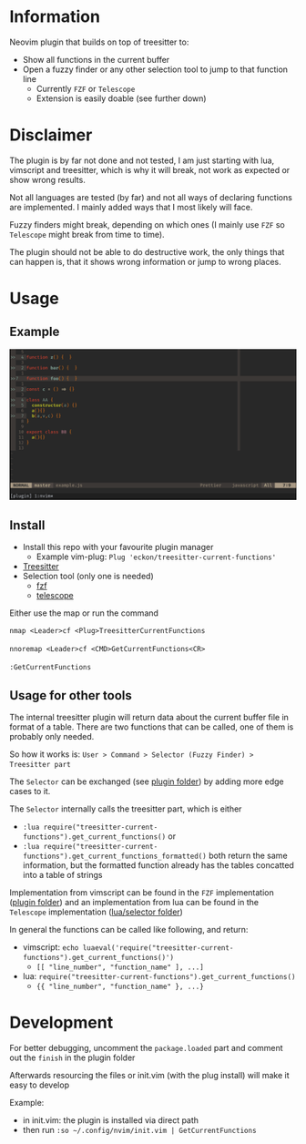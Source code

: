 # Information

Neovim plugin that builds on top of treesitter to:
* Show all functions in the current buffer
* Open a fuzzy finder or any other selection tool to jump to that function line
  * Currently `FZF` or `Telescope`
  * Extension is easily doable (see further down)


# Disclaimer

The plugin is by far not done and not tested, I am just starting with lua, vimscript and treesitter, which is why it will break,
not work as expected or show wrong results.

Not all languages are tested (by far) and not all ways of declaring functions are implemented.
I mainly added ways that I most likely will face.

Fuzzy finders might break, depending on which ones (I mainly use `FZF` so `Telescope` might break from time to time).

The plugin should not be able to do destructive work, the only things that can happen is, that it shows wrong information or jump to wrong places.


# Usage

## Example

![Example Usage of treesitter-current-functions](./treesitter-current-functions-example.gif)


## Install

* Install this repo with your favourite plugin manager
  * Example vim-plug: `Plug 'eckon/treesitter-current-functions'`
* [Treesitter](https://github.com/nvim-treesitter/nvim-treesitter)
* Selection tool (only one is needed)
  * [fzf](https://github.com/junegunn/fzf.vim)
  * [telescope](https://github.com/nvim-telescope/telescope.nvim)

Either use the map or run the command
```vim
nmap <Leader>cf <Plug>TreesitterCurrentFunctions

nnoremap <Leader>cf <CMD>GetCurrentFunctions<CR>

:GetCurrentFunctions
```


## Usage for other tools

The internal treesitter plugin will return data about the current buffer file in format of a table.
There are two functions that can be called, one of them is probably only needed.

So how it works is: `User > Command > Selector (Fuzzy Finder) > Treesitter part`

The `Selector` can be exchanged (see [plugin folder](./plugin/treesitter-current-functions.vim)) by adding more edge cases to it.

The `Selector` internally calls the treesitter part, which is either
* `:lua require("treesitter-current-functions").get_current_functions()` or
* `:lua require("treesitter-current-functions").get_current_functions_formatted()`
both return the same information, but the formatted function already has the tables concatted into a table of strings

Implementation from vimscript can be found in the `FZF` implementation ([plugin folder](./plugin)) and an implementation from lua can be found in the `Telescope` implementation ([lua/selector folder](./lua/selector))


In general the functions can be called like following, and return:
* vimscript: `echo luaeval('require("treesitter-current-functions").get_current_functions()')`
  * `[[ "line_number", "function_name" ], ...]`
* lua: `require("treesitter-current-functions").get_current_functions()`
  * `{{ "line_number", "function_name" }, ...}`


# Development

For better debugging, uncomment the `package.loaded` part and comment out the `finish` in the plugin folder

Afterwards resourcing the files or init.vim (with the plug install) will make it easy to develop

Example:
* in init.vim: the plugin is installed via direct path
* then run `:so ~/.config/nvim/init.vim | GetCurrentFunctions`
